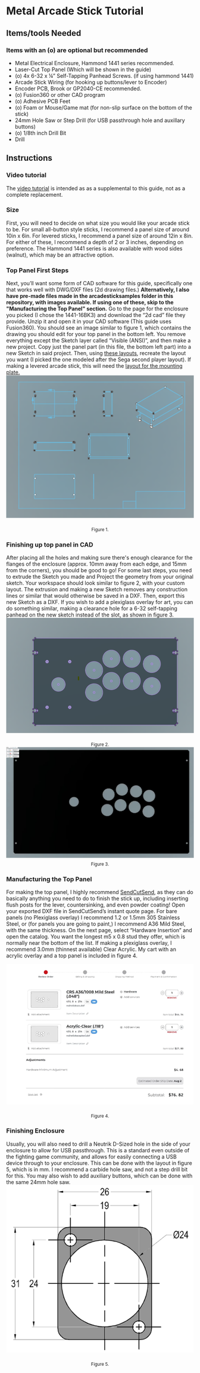 # Metal Arcade Stick Tutorial

## Items/tools Needed
### Items with an (o) are optional but recommended
- Metal Electrical Enclosure, Hammond 1441 series recommended.
- Laser-Cut Top Panel (Which will be shown in the guide)
- (o) 4x 6-32 x ¼” Self-Tapping Panhead Screws. (if using hammond 1441)
- Arcade Stick Wiring (for hooking up buttons/lever to Encoder)
- Encoder PCB, Brook or GP2040-CE recommended.
- (o) Fusion360 or other CAD program
- (o) Adhesive PCB Feet
- (o) Foam or Mouse/Game mat (for non-slip surface on the bottom of the stick)
- 24mm Hole Saw or Step Drill (for USB passthrough hole and auxillary buttons)
- (o) 1/8th inch Drill Bit 
- Drill

## Instructions

### Video tutorial

The [video tutorial](https://www.youtube.com/watch?v=k1Qa1W2EB0Y) is intended as as a supplemental to this guide, not as a complete replacement. 

### Size
First, you will need to decide on what size you would like your arcade stick to be. For small all-button style sticks, I recommend a panel size of around 10in x 6in. For levered sticks, I recommend a panel size of around 12in x 8in. For either of these, I recommend a depth of 2 or 3 inches, depending on preference. The Hammond 1441 series is also available with wood sides (walnut), which may be an attractive option. 

### Top Panel First Steps
Next, you’ll want some form of CAD software for this guide, specifically one that works well with DWG/DXF files (2d drawing files.) **Alternatively, I also have pre-made files made in the arcadesticksamples folder in this repository, with images available. If using one of these, skip to the "Manufacturing the Top Panel" section.** Go to the page for the enclosure you picked (I chose the 1441-16BK3) and download the “2d cad” file they provide. Unzip it and open it in your CAD software (This guide uses Fusion360). You should see an image similar to figure 1, which contains the drawing you should edit for your top panel in the bottom left. You remove everything except the Sketch layer called “Visible (ANSI)”, and then make a new project. Copy just the panel part (in this file, the bottom left part) into a new Sketch in said project. Then, using [these layouts](https://www.slagcoin.com/joystick/layout.html), recreate the layout you want (I picked the one modeled after the Sega second player layout). If making a levered arcade stick, this will need the [layout for the mounting plate.](https://www.slagcoin.com/joystick/mounting_layering.html)
![Image of seven drawings contained within a single CAD DWG file.](/img/fig1.png) <center><sub>Figure 1.</sub></center>


### Finishing up top panel in CAD
After placing all the holes and making sure there's enough clearance for the flanges of the enclosure (approx. 10mm away from each edge, and 15mm from the corners), you should be good to go! For some last steps, you need to extrude the Sketch you made and Project the geometry from your original sketch. Your workspace should look similar to figure 2, with your custom layout.
 The extrusion and making a new Sketch removes any construction lines or similar that would otherwise be saved in a DXF. Then, export this new Sketch as a DXF. If you wish to add a plexiglass overlay for art, you can do something similar, making a clearance hole for a 6-32 self-tapping panhead on the new sketch instead of the slot, as shown in figure 3.
 ![Image of a finished arcade stick top panel.](/img/fig2.png) <center><sub>Figure 2.</sub></center>
![Image of a finished arcade stick plexiglass panel.](/img/fig3.png) <center><sub>Figure 3.</sub></center>


### Manufacturing the Top Panel
For making the top panel, I highly recommend [SendCutSend](https://www.Sendcutsend.com), as they can do basically anything you need to do to finish the stick up, including inserting flush posts for the lever, countersinking, and even powder coating! Open your exported DXF file in SendCutSend’s instant quote page. For bare panels (no Plexiglass overlay) I recommend 1.2 or 1.5mm 305 Stainless Steel, or (for panels you are going to paint,) I recommend A36 Mild Steel, with the same thickness. On the next page, select “Hardware Insertion” and open the catalog. You want the longest m5 x 0.8 stud they offer, which is normally near the bottom of the list. If making a plexiglass overlay, I recommend 3.0mm (thinnest available) Clear Acrylic. My cart with an acrylic overlay and a top panel is included in figure 4.

![Image of a order cart on SendCutSend.com](/img/fig4.png) <center><sub>Figure 4.</sub></center>

### Finishing Enclosure
Usually, you will also need to drill a Neutrik D-Sized hole in the side of your enclosure to allow for USB passthrough. This is a standard even outside of the fighting game community, and allows for easily connecting a USB device through to your enclosure. This can be done with the layout in figure 5, which is in mm. I recommend a carbide hole saw, and not a step drill bit for this. You may also wish to add auxiliary buttons, which can be done with the same 24mm hole saw.
![Image of a template for a Neutrik D-Series Passthrough Cutout.](/img/neutrik.png) <center><sub>Figure 5.</sub></center>
